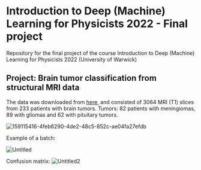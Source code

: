 # Introduction to Deep (Machine) Learning for Physicists 2022 - Final project
Repository for the final project of the course Introduction to Deep (Machine) Learning for Physicists 2022 (University of Warwick)


## Project: Brain tumor classification from structural MRI data

The data was downloaded from [here](https://figshare.com/articles/dataset/brain_tumor_dataset/1512427
), and consisted of 3064 MRI (T1) slices from 233 patients with brain tumors. 
Tumors: 82 patients with meningiomas, 89 with gliomas and 62 with pituitary tumors.

![159115416-4feb6290-4de2-48c5-852c-ae04fa27efdb](https://user-images.githubusercontent.com/4202630/159115486-6aace7a2-bd04-4f2f-9748-bbabbf5a799f.jpg)

Example of a batch:

![Untitled](https://user-images.githubusercontent.com/4202630/159115557-ed6045fb-c87f-4141-9751-f5f6d334e820.jpg)

Confusion matrix: 
![Untitled2](https://user-images.githubusercontent.com/4202630/159115596-686d2a46-de37-41b5-8498-9972b00348ed.jpg)
